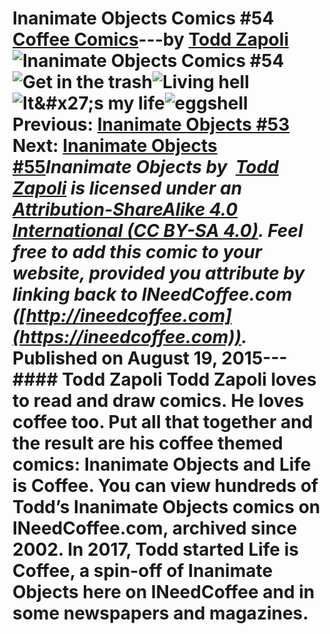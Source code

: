 # Inanimate Objects Comics #54 [Coffee Comics](https://ineedcoffee.com/section/coffee-comics/)---by [Todd Zapoli](https://ineedcoffee.com/by/todd-zapoli/)![Inanimate Objects Comics #54](https://ineedcoffee.com/images/posts/inanimate-objects-comics-54/Inanimate-Objects-Coffee-Comics640x400.jpg)![Get in the trash](https://ineedcoffee.com/assets/201501-Get-in-the-trash.R8SjtI1u_aqGC2.webp)![Living hell](https://ineedcoffee.com/assets/201502-Living-hell.D_pGuJ62_2li1mg.webp)![It&amp;#x27;s my life](https://ineedcoffee.com/assets/201503-Its-my-life.DrkgQeBa_Z3p262.webp)![eggshell](https://ineedcoffee.com/assets/201504-eggshell.GZCa21K8_Z1ArClB.webp) Previous: [Inanimate Objects #53](https://ineedcoffee.com/inanimate-objects-comics-53/) Next: [Inanimate Objects #55](https://ineedcoffee.com/inanimate-objects-comics-55/)_Inanimate Objects by  [Todd Zapoli](https://ineedcoffee.com/) is licensed under an  [Attribution-ShareAlike 4.0 International (CC BY-SA 4.0)](https://creativecommons.org/licenses/by-sa/4.0/). Feel free to add this comic to your website, provided you attribute by linking back to INeedCoffee.com ([http://ineedcoffee.com](https://ineedcoffee.com))._ Published on August 19, 2015--- #### Todd Zapoli Todd Zapoli loves to read and draw comics. He loves coffee too. Put all that together and the result are his coffee themed comics: Inanimate Objects and Life is Coffee. You can view hundreds of Todd’s Inanimate Objects comics on INeedCoffee.com, archived since 2002. In 2017, Todd started Life is Coffee, a spin-off of Inanimate Objects here on INeedCoffee and in some newspapers and magazines.